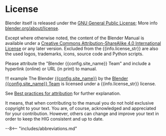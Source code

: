 # License

Blender itself is released under the [GNU General Public
License](http://www.gnu.org/licenses/gpl.html); More info
[blender.org/about/license](https://www.blender.org/about/license/).

Except where otherwise noted, the content of the Blender Manual is available
under a [Creative Commons Attribution-ShareAlike 4.0 International
License](https://creativecommons.org/licenses/by-sa/4.0/) or any later version.
Excluded from the {{info.license_str}} are also the used logos, trademarks,
icons, source code and Python scripts.

Please attribute the "Blender {{config.site_name}} Team" and include a hyperlink
(online) or URL (in print) to manual.

!!! example
    The Blender [{{config.site_name}}]({{config.site_url}}) by the [Blender
    {{config.site_name}}
    Team](https://developer.blender.org/project/profile/12/) is licensed under a
    {{info.license_str}} license.

See [Best practices for
attribution](https://wiki.creativecommons.org/wiki/Marking/Users) for further
explanation.

It means, that when contributing to the manual you do not hold exclusive
copyright to your text.  You are, of course, acknowledged and appreciated for
your contribution.  However, others can change and improve your text in order to
keep the HIG consistent and up to date.

<!-- If you have questions about the license, feel free to contact the Blender
Foundation: foundation (at) blender (dot) org -->

--8<-- "includes/abbreviations.md"